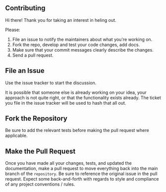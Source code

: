 Contributing
----------------------------------

Hi there! Thank you for taking an interest in heling out.

Please:

1. File an issue to notify the maintainers about what you're working on.
2. Fork the repo, develop and test your code changes, add docs.
3. Make sure that your commit messages clearly describe the changes.
4. Send a pull request.

File an Issue
----------------------------------

Use the issue tracker to start the discussion.

It is possible that someone else is already working on your idea, your approach is not quite right, or that
the functionality exists already. The ticket you file in the issue tracker will
be used to hash that all out.

Fork the Repository
-------------------

Be sure to add the relevant tests before making the pull request where applicable.

Make the Pull Request
---------------------

Once you have made all your changes, tests, and updated the documentation, make a pull request to move everything back into the main branch of the `repository`. Be sure to reference the original issue in the pull request.
Expect some back-and-forth with regards to style and compliance of any project conventions / rules.
